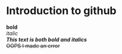 # Introduction to github
**bold**\
_italic_\
***This text is both bold and italics***\
~~OOPS I made an error~~
